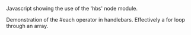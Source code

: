Javascript showing the use of the 'hbs' node module.

Demonstration of the #each operator in handlebars. Effectively a for loop through an array.

